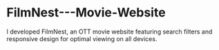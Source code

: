 # FilmNest---Movie-Website
I developed FilmNest, an OTT movie website featuring search filters and responsive design for optimal viewing on all devices.

